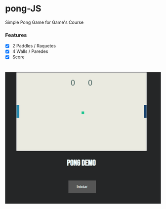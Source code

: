 # pong-JS
Simple Pong Game for Game's Course

### Features

- [x] 2 Paddles / Raquetes
- [x] 4 Walls / Paredes 
- [x] Score

<h1 align="center">
  <img alt="NextLevelWeek" title="" src="./Assets/ui.PNG" />
</h1>

